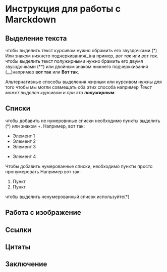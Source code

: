 # Инструкция для работы с Marckdown

## Выделение текста

чтобы выделить текст курсивом нужно обрамить его звуздочками (*) Или знаком нижнего подчеркивания(_)на пример, *вот так* или _вот так_.
чтобы выделить текст полужирными нужно брамить его двумя звусздочками (**) или двойным знаком нижнего подчерккивания (__)например **вот так** или __Вот так__.


Альтернативные способы выделения жирным или курсивом нужны для того чтобы мы могли совмещать оба этих способа например _Текст может выделен курсивом и при это **полужирным**._
## Списки
чтобы добавить не нумеровнные списки необходимо пункты выделить (*) или знаком +. Например, вот так:
* Элемент 1
* Элемент 2
* Элемент 3
+ Элемент 4

 Чтобы добавить нумерованные списки, необходимо пункты просто пронумеровать
 Например вот так:
 1. Пункт
 2. Пункт

чтобы выделить ненумерованный список используйте(*)

## Работа с изображение

## Ссылки

## Цитаты

## Заключение